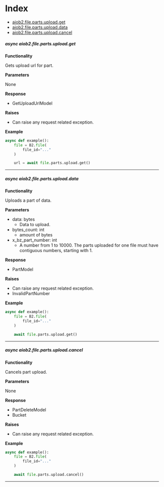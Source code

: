 # Index
- [aiob2.file.parts.upload.get](#async-aiob2filepartsuploadget)
- [aiob2.file.parts.upload.data](#async-aiob2filepartsuploaddata)
- [aiob2.file.parts.upload.cancel](#async-aiob2filepartsuploadcancel)

##### async aiob2.file.parts.upload.get

**Functionality**

Gets upload url for part.


**Parameters**

None

**Response**

- GetUploadUrlModel

**Raises**

- Can raise any request related exception. 

**Example**

```python
async def example():
    file = B2.file(
        file_id="..."
    )

    url = await file.parts.upload.get()
```

___

##### async aiob2.file.parts.upload.data

**Functionality**

Uploads a part of data.

**Parameters**

- data: bytes
    - Data to upload.
- bytes_count: int
    - amount of bytes
- x_bz_part_number: int
    - A number from 1 to 10000. The parts uploaded for one file must have contiguous numbers, starting with 1.

**Response**

- PartModel

**Raises**

- Can raise any request related exception.
- InvalidPartNumber

**Example**

```python
async def example():
    file = B2.file(
        file_id="..."
    )

    await file.parts.upload.get()
```

___

##### async aiob2.file.parts.upload.cancel

**Functionality**

Cancels part upload.

**Parameters**

None

**Response**

- PartDeleteModel
- Bucket

**Raises**

- Can raise any request related exception.

**Example**

```python
async def example():
    file = B2.file(
        file_id="..."
    )

    await file.parts.upload.cancel()
```

___
